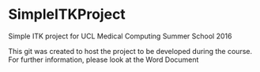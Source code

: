 # SimpleITKProject
Simple ITK project for UCL Medical Computing Summer School 2016

This git was created to host the project to be developed during the course. For further information, please look at the Word Document
